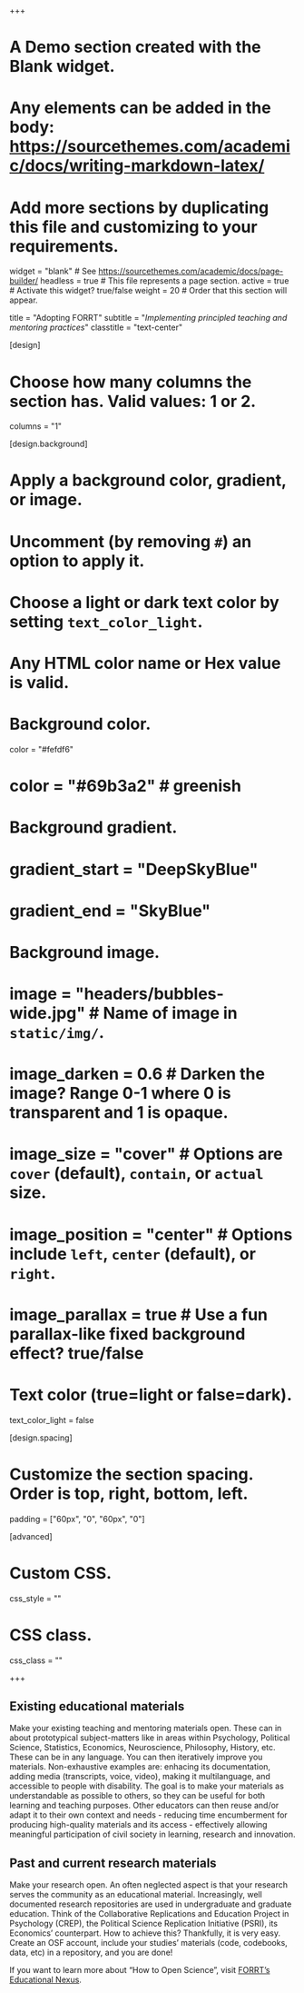 +++
# A Demo section created with the Blank widget.
# Any elements can be added in the body: https://sourcethemes.com/academic/docs/writing-markdown-latex/
# Add more sections by duplicating this file and customizing to your requirements.

widget = "blank"  # See https://sourcethemes.com/academic/docs/page-builder/
headless = true  # This file represents a page section.
active = true  # Activate this widget? true/false
weight = 20  # Order that this section will appear.

title = "Adopting FORRT"
subtitle = "*Implementing principled teaching and mentoring practices*"
classtitle = "text-center"

[design]
  # Choose how many columns the section has. Valid values: 1 or 2.
  columns = "1"

[design.background]
  # Apply a background color, gradient, or image.
  #   Uncomment (by removing `#`) an option to apply it.
  #   Choose a light or dark text color by setting `text_color_light`.
  #   Any HTML color name or Hex value is valid.

  # Background color.
   color = "#fefdf6"
  # color = "#69b3a2" # greenish
  
  # Background gradient.
  # gradient_start = "DeepSkyBlue"
  # gradient_end = "SkyBlue"
  
  # Background image.
  # image = "headers/bubbles-wide.jpg"  # Name of image in `static/img/`.
  # image_darken = 0.6  # Darken the image? Range 0-1 where 0 is transparent and 1 is opaque.
  # image_size = "cover"  #  Options are `cover` (default), `contain`, or `actual` size.
  # image_position = "center"  # Options include `left`, `center` (default), or `right`.
  # image_parallax = true  # Use a fun parallax-like fixed background effect? true/false

  # Text color (true=light or false=dark).
  text_color_light = false

[design.spacing]
  # Customize the section spacing. Order is top, right, bottom, left.
  padding = ["60px", "0", "60px", "0"]


[advanced]
 # Custom CSS. 
 css_style = ""
 
 # CSS class.
 css_class = ""

+++

## Existing educational materials

Make your existing teaching and mentoring materials open. These can in about prototypical subject-matters like in areas within Psychology, Political Science, Statistics, Economics, Neuroscience, Philosophy, History, etc. These can be in any language. You can then iteratively improve you materials. Non-exhaustive examples are: enhacing its documentation, adding media (transcripts, voice, video), making it multilanguage, and accessible to people with disability. The goal is to make your materials as understandable as possible to others, so they can be useful for both learning and teaching purposes. Other educators can then reuse and/or adapt it to their own context and needs - reducing time encumberment for producing high-quality materials and its access - effectively allowing meaningful participation of civil society in learning, research and innovation.

## Past and current research materials

Make your research open. An often neglected aspect is that your research serves the community as an educational material. Increasingly, well documented research repositories are used in undergraduate and graduate education. Think of the Collaborative Replications and Education Project in Psychology (CREP), the Political Science Replication Initiative (PSRI), its Economics’ counterpart. How to achieve this? Thankfully, it is very easy. Create an OSF account, include your studies’ materials (code, codebooks, data, etc) in a repository, and you are done!

If you want to learn more about “How to Open Science”, visit [FORRT’s Educational Nexus](/nexus).
